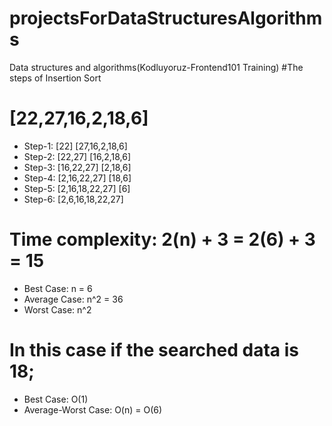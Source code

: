 # projectsForDataStructuresAlgorithms
Data structures and algorithms(Kodluyoruz-Frontend101 Training)
#The steps of Insertion Sort
# [22,27,16,2,18,6]
* Step-1: [22] [27,16,2,18,6]
* Step-2: [22,27] [16,2,18,6]
* Step-3: [16,22,27] [2,18,6]
* Step-4: [2,16,22,27] [18,6]
* Step-5: [2,16,18,22,27] [6]
* Step-6: [2,6,16,18,22,27]
# Time complexity: 2(n) + 3 = 2(6) + 3 = 15
* Best Case: n = 6
* Average Case: n^2 = 36
* Worst Case: n^2
# In this case if the searched data is 18;
* Best Case:  O(1)
* Average-Worst Case: O(n) = O(6)
